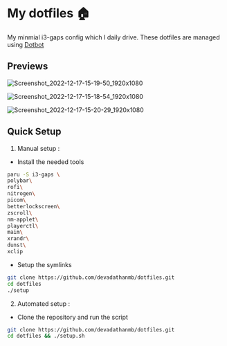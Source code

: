 # My dotfiles 🏠

My minmial i3-gaps config which I daily drive.
These dotfiles are managed using [Dotbot](https://github.com/anishathalye/dotbot)

## Previews

![Screenshot_2022-12-17-15-19-50_1920x1080](https://user-images.githubusercontent.com/84301852/208236425-96da6d6a-0fee-4b90-b382-9532603b5436.png)


![Screenshot_2022-12-17-15-18-54_1920x1080](https://user-images.githubusercontent.com/84301852/208236447-1f179234-9775-4061-9e6d-08770314da11.png)


![Screenshot_2022-12-17-15-20-29_1920x1080](https://user-images.githubusercontent.com/84301852/208236449-c4ff06dc-b7f9-4ddd-87af-e6252e4f32ea.png)


## Quick Setup

1. Manual setup :

- Install the needed tools
```bash
paru -S i3-gaps \
polybar\
rofi\
nitrogen\
picom\
betterlockscreen\
zscroll\
nm-applet\
playerctl\
maim\
xrandr\
dunst\
xclip
```

- Setup the symlinks  
```bash
git clone https://github.com/devadathanmb/dotfiles.git
cd dotfiles
./setup
```

2. Automated setup :

- Clone the repository and run the script
```bash
git clone https://github.com/devadathanmb/dotfiles.git
cd dotfiles && ./setup.sh
```

